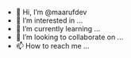 - 👋 Hi, I’m @maarufdev
- 👀 I’m interested in ...
- 🌱 I’m currently learning ...
- 💞️ I’m looking to collaborate on ...
- 📫 How to reach me ...

<!---
maarufdev/maarufdev is a ✨ special ✨ repository because its `README.md` (this file) appears on your GitHub profile.
You can click the Preview link to take a look at your changes.
--->
